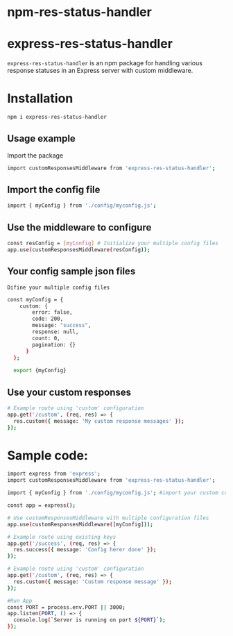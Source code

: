 # npm-res-status-handler


# express-res-status-handler

`express-res-status-handler` is an npm package for handling various response statuses in an Express server with custom middleware. 

# Installation

```bash
npm i express-res-status-handler
```

## Usage example

Import the package

```bash
import customResponsesMiddleware from 'express-res-status-handler';
```

## Import the config file
```bash
import { myConfig } from './config/myconfig.js'; 
```

## Use the middleware to configure
```bash
const resConfig = [myConfig] # Initialize your multiple config files
app.use(customResponsesMiddleware(resConfig)); 
```

## Your config sample json files
```Difine your multiple config files```

```bash
const myConfig = {
    custom: {
        error: false,
        code: 200,
        message: "success",
        response: null,
        count: 0,
        pagination: {}
      }
  };
  
  export {myConfig}
```

## Use your custom responses
```bash
# Example route using 'custom' configuration
app.get('/custom', (req, res) => {
  res.custom({ message: 'My custom response messages' });
});

```


# Sample code:
```bash
import express from 'express';
import customResponsesMiddleware from 'express-res-status-handler';

import { myConfig } from './config/myconfig.js'; #import your custom config

const app = express();

# Use customResponsesMiddleware with multiple configuration files
app.use(customResponsesMiddleware([myConfig]));

# Example route using existing keys
app.get('/success', (req, res) => {
  res.success({ message: 'Config herer done' });
});

# Example route using 'custom' configuration
app.get('/custom', (req, res) => {
  res.custom({ message: 'Custom response message' });
});

#Run App
const PORT = process.env.PORT || 3000;
app.listen(PORT, () => {
  console.log(`Server is running on port ${PORT}`);
});

```


